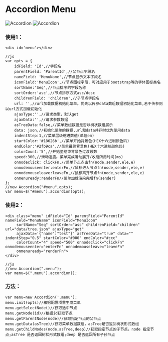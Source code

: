 # Accordion Menu

![Accordion](https://github.com/Ivenluffy/Jquery-Accordion-Menu/blob/main/images/accordion.png)
![Accordion](https://github.com/Ivenluffy/Jquery-Accordion-Menu/blob/main/images/accordion1.png)
### 使用1：
    <div id='menu'></div>
    
    //js
    var opts = {
        idField: 'Id',//字段名
        parentField: 'ParentId',//父节点字段名
        nameField: 'MenuName',//节点显示文本字段名
        iconField:'MenuIcon',//节点图标字段，可对应用于bootstrap等的字体图标类名
        sortName:'Seq',//节点排序的字段名称
        sortOrder:'asc',//节点排序方式asc/desc
        childrenField: 'children',//子节点字段名
        url: '',//url加载数据初始化菜单。优先以传参data数组数据初始化菜单,若不传参则以url方式加载初始化
        ajaxType:'',//请求类型，默认get
        ajaxData:'',//请求参数数据
        asTreeData:false,//菜单数组数据是否以树状数组展示
        data: json,//初始化菜单的数据,url和data共存时优先使用data
        indentStep:1,//菜单层级缩进数值(单位em)
        startColor:'#18626b',//菜单开始背景色(HEX十六进制颜色码)
        endColor:'#2fb9ca',//菜单最终背景色(HEX十六进制颜色码)
        colorCount:'5',//开始至结束背景色过渡段数
        speed:300,//滑动速度。菜单完成滑动展开/收缩所用时间(ms)
        onnodeclick: clickFn,//菜单节点点击fn(node,sender,ele,e)
        onnodemouseenter:enterFn,//鼠标进入节点fn(node,sender,ele,e)
        onnodemouseleave:leaveFn,//鼠标离开节点fn(node,sender,ele,e)
        onmenuready:renderFn//菜单加载渲染完后fn(sender)
    };
    //new Accordion("#menu",opts);
	var menu=$("#menu").accordion(opts);
### 使用2：
    <div class="menu" idField="Id" parentField="ParentId" nameField="MenuName" iconField="MenuIcon"
         sortName="Seq" sortOrder="asc" childrenField="children" url="data/tree.json" ajaxType="get"
         ajaxData='{"name":"test"}' asTreeData="true" data="" indentStep="0.5" startColor="#000" endColor="#ccc"
         colorCount="4" speed="500" onnodeclick="clickFn" onnodemouseenter="enterFn" onnodemouseleave="leaveFn"
         onmenuready="renderFn">
    </div>
    
    //js
    //new Accordion(".menu");
	var menu=$(".menu").accordion();
### 方法：
    
    var menu=new Accordion('.menu');
    menu.init(opts)//根据配置项重生成菜单
    menu.getSelectNode()//获取选中节点 
    menu.getNode(id)//根据id获取节点
    menu.getParentNode(node)//获取指定节点的父节点
    menu.getData(asTree)//获取菜单数据数组，asTree是否返回树状形式数组
    menu.getChildNodes(node,asTree,deep)//获取指定节点的子节点。node 指定节点;asTree 是否返回树状形式数组;deep 是否返回所有子孙节点
	
